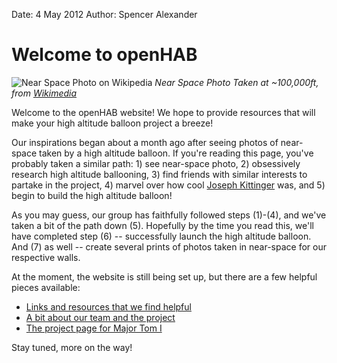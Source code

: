 Date: 4 May 2012
Author: Spencer Alexander

# Welcome to openHAB

![Near Space Photo on Wikipedia](http://upload.wikimedia.org/wikipedia/commons/8/83/Picture_taken_at_aprox._100%2C000_feet_above_Oregon_by_Justin_Hamel_and_Chris_Thompson.jpg)
*Near Space Photo Taken at ~100,000ft, from [Wikimedia](http://en.wikipedia.org/wiki/File:Picture_taken_at_aprox._100,000_feet_above_Oregon_by_Justin_Hamel_and_Chris_Thompson.jpg)*

<!-- 

![Near Space Photo Courtesy of Beyond62](http://www.beyond62.com/blog/wp-content/uploads/2011/04/IMG_1918.jpg)
*Near Space Photo Courtesy of [Beyond62](http://beyond62.com)*

-->

Welcome to the openHAB website! We hope to provide resources that will make your high altitude balloon project a breeze!

<!-- ~~fold~~ -->

Our inspirations began about a month ago after seeing photos of near-space taken by a high altitude balloon. If you're reading this page, you've probably taken a similar path: 1) see near-space photo, 2) obsessively research high altitude ballooning, 3) find friends with similar interests to partake in the project, 4) marvel over how cool [Joseph Kittinger](http://en.wikipedia.org/wiki/Joseph_Kittinger) was, and 5) begin to build the high altitude balloon!

As you may guess, our group has faithfully followed steps (1)-(4), and we've taken a bit of the path down (5). Hopefully by the time you read this, we'll have completed step (6) -- successfully launch the high altitude balloon. And (7) as well -- create several prints of photos taken in near-space for our respective walls.

At the moment, the website is still being set up, but there are a few helpful pieces available:

*   [Links and resources that we find helpful](/resources/links)
*   [A bit about our team and the project](/about)
*   [The project page for Major Tom I](/resources/major-tom-i)

Stay tuned, more on the way!
